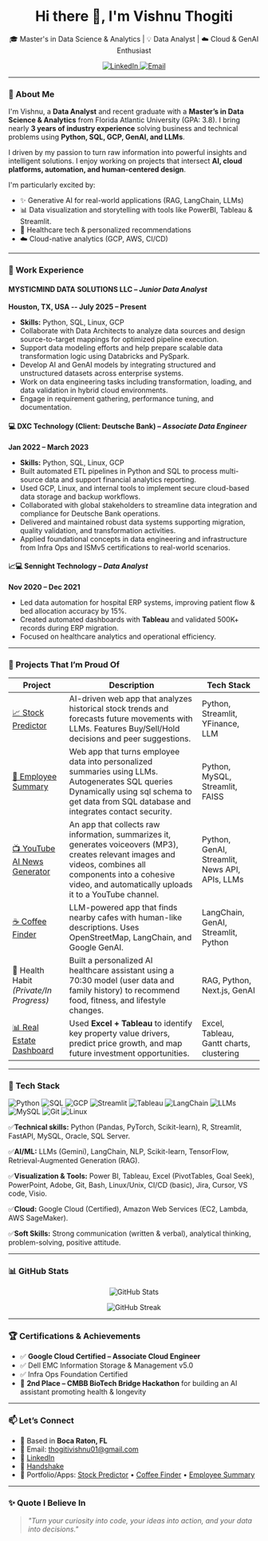 <h1 align="center">Hi there 👋, I'm Vishnu Thogiti</h1>

<p align="center">
  🎓 Master's in Data Science & Analytics | 💡 Data Analyst | ☁️ Cloud & GenAI Enthusiast  
</p>

<p align="center">
  <a href="https://www.linkedin.com/in/vishnu-thogiti-52421926b/" target="_blank">
    <img src="https://img.shields.io/badge/LinkedIn-Vishnu%20Thogiti-blue?style=flat&logo=linkedin" alt="LinkedIn"/>
  </a>
  <a href="mailto:thogitivishnu01@gmail.com">
    <img src="https://img.shields.io/badge/Email-thogitivishnu01@gmail.com-red?style=flat&logo=gmail" alt="Email"/>
  </a>
</p>

---

### 🧠 About Me

I'm Vishnu, a **Data Analyst** and recent graduate with a **Master’s in Data Science & Analytics** from Florida Atlantic University (GPA: 3.8). I bring nearly **3 years of industry experience** solving business and technical problems using **Python, SQL, GCP, GenAI, and LLMs**.

I driven by my passion to turn raw information into powerful insights and intelligent solutions. I enjoy working on projects that intersect **AI, cloud platforms, automation, and human-centered design**.

I'm particularly excited by:
- ✨ Generative AI for real-world applications (RAG, LangChain, LLMs)
- 📊 Data visualization and storytelling with tools like PowerBI, Tableau & Streamlit.
- 🏥 Healthcare tech & personalized recommendations
- ☁️ Cloud-native analytics (GCP, AWS, CI/CD)

---

### 💼 Work Experience

#### MYSTICMIND DATA SOLUTIONS LLC  – *Junior Data Analyst*	
**Houston, TX, USA -- July 2025 – Present**

- **Skills:** Python, SQL, Linux, GCP
-	Collaborate with Data Architects to analyze data sources and design source-to-target mappings for optimized pipeline execution.
-	Support data modeling efforts and help prepare scalable data transformation logic using Databricks and PySpark.
-	Develop AI and GenAI models by integrating structured and unstructured datasets across enterprise systems.
-	Work on data engineering tasks including transformation, loading, and data validation in hybrid cloud environments.
-	Engage in requirement gathering, performance tuning, and documentation.


#### 💻 DXC Technology (Client: Deutsche Bank) – *Associate Data Engineer*
**Jan 2022 – March 2023**
- **Skills:** Python, SQL, Linux, GCP
- Built automated ETL pipelines in Python and SQL to process multi-source data and support financial analytics reporting.
- Used GCP, Linux, and internal tools to implement secure cloud-based data storage and backup workflows.
- Collaborated with global stakeholders to streamline data integration and compliance for Deutsche Bank operations.
- Delivered and maintained robust data systems supporting migration, quality validation, and transformation activities.
- Applied foundational concepts in data engineering and infrastructure from Infra Ops and ISMv5 certifications to real-world scenarios.


#### 📈💻 Sennight Technology – *Data Analyst*
**Nov 2020 – Dec 2021**
- Led data automation for hospital ERP systems, improving patient flow & bed allocation accuracy by 15%.
- Created automated dashboards with **Tableau** and validated 500K+ records during ERP migration.
- Focused on healthcare analytics and operational efficiency.

---

### 🚀 Projects That I’m Proud Of

| Project | Description | Tech Stack |
|--------|-------------|------------|
| [📈 Stock Predictor](https://github.com/VishnuThogiti139/stock-Predictor) | AI-driven web app that analyzes historical stock trends and forecasts future movements with LLMs. Features Buy/Sell/Hold decisions and peer suggestions. | Python, Streamlit, YFinance, LLM |
| [👥 Employee Summary](https://github.com/VishnuThogiti139/employee_summary) | Web app that turns employee data into personalized summaries using LLMs. Autogenerates SQL queries Dynamically using sql schema to get data from SQL database and integrates contact security. | Python, MySQL, Streamlit, FAISS |
| [📺 YouTube AI News Generator](https://github.com/VishnuThogiti139/YouTube_News_AI) | An app that collects raw information, summarizes it, generates voiceovers (MP3), creates relevant images and videos, combines all components into a cohesive video, and automatically uploads it to a YouTube channel. | Python, GenAI, Streamlit, News API,  APIs, LLMs|
| [☕ Coffee Finder](https://github.com/VishnuThogiti139/Coffee_Finder) | LLM-powered app that finds nearby cafes with human-like descriptions. Uses OpenStreetMap, LangChain, and Google GenAI. | LangChain, GenAI, Streamlit, Python |
| 🧠 Health Habit *(Private/In Progress)* | Built a personalized AI healthcare assistant using a 70:30 model (user data and family history) to recommend food, fitness, and lifestyle changes. | RAG, Python, Next.js, GenAI |
| [📊 Real Estate Dashboard](https://public.tableau.com/app/profile/vishnu.thogiti/vizzes) | Used **Excel + Tableau** to identify key property value drivers, predict price growth, and map future investment opportunities. | Excel, Tableau, Gantt charts, clustering |

---

### 🧰 Tech Stack

![Python](https://img.shields.io/badge/Python-3776AB?style=for-the-badge&logo=python&logoColor=white)
![SQL](https://img.shields.io/badge/SQL-005C84?style=for-the-badge&logo=postgresql&logoColor=white)
![GCP](https://img.shields.io/badge/GCP-4285F4?style=for-the-badge&logo=googlecloud&logoColor=white)
![Streamlit](https://img.shields.io/badge/Streamlit-FF4B4B?style=for-the-badge&logo=streamlit&logoColor=white)
![Tableau](https://img.shields.io/badge/Tableau-E97627?style=for-the-badge&logo=tableau&logoColor=white)
![LangChain](https://img.shields.io/badge/LangChain-GenAI-green?style=for-the-badge)
![LLMs](https://img.shields.io/badge/LLMs-Gemini-informational?style=for-the-badge&logo=openai)
![MySQL](https://img.shields.io/badge/MySQL-00000F?style=for-the-badge&logo=mysql&logoColor=white)
![Git](https://img.shields.io/badge/Git-F05032?style=for-the-badge&logo=git&logoColor=white)
![Linux](https://img.shields.io/badge/Linux-FCC624?style=for-the-badge&logo=linux&logoColor=black)

✅**Technical skills:** Python (Pandas, PyTorch, Scikit-learn), R, Streamlit, FastAPI, MySQL, Oracle, SQL Server.

✅**AI/ML:** LLMs (Gemini), LangChain, NLP, Scikit-learn, TensorFlow, Retrieval-Augmented Generation (RAG).

✅**Visualization & Tools:** Power BI, Tableau, Excel (PivotTables, Goal Seek), PowerPoint, Adobe, Git, Bash, Linux/Unix, CI/CD (basic), Jira, Cursor, VS code, Visio.

✅**Cloud:** Google Cloud (Certified), Amazon Web Services (EC2, Lambda, AWS SageMaker).

✅**Soft Skills:** Strong communication (written & verbal), analytical thinking, problem-solving, positive attitude.

---

### 📊 GitHub Stats

<p align="center">
  <img src="https://github-readme-stats.vercel.app/api?username=VishnuThogiti139&show_icons=true&theme=tokyonight" alt="GitHub Stats" />
</p>
<p align="center">
  <img src="https://github-readme-streak-stats.herokuapp.com?user=VishnuThogiti139&theme=tokyonight" alt="GitHub Streak" />
</p>

---

### 🏆 Certifications & Achievements
- ✅ **Google Cloud Certified – Associate Cloud Engineer**
- ✅ Dell EMC Information Storage & Management v5.0
- ✅ Infra Ops Foundation Certified
- 🥈 **2nd Place – CMBB BioTech Bridge Hackathon** for building an AI assistant promoting health & longevity

---

### 📫 Let’s Connect

- 📍 Based in **Boca Raton, FL**
- 📨 Email: thogitivishnu01@gmail.com  
- 💼 [LinkedIn](https://www.linkedin.com/in/vishnu-thogiti-52421926b/)  
- 💼 [Handshake](https://fau.joinhandshake.com/profiles/rwxfej)
- 🔗 Portfolio/Apps: [Stock Predictor](https://vishnuthogiti139-stock-predictor-app-0sgqgy.streamlit.app/) • [Coffee Finder](https://vishnuthogiti139-coffee-finder-app-wmbgtr.streamlit.app/) • [Employee Summary](https://employeesummary-jdt97kuxhntmkfbsfrn6ws.streamlit.app/)

---

### ✨ Quote I Believe In

> *"Turn your curiosity into code, your ideas into action, and your data into decisions."*

